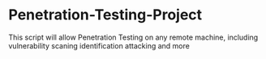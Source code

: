 # Penetration-Testing-Project
This script will allow Penetration Testing on any remote machine, including vulnerability scaning identification attacking and more
